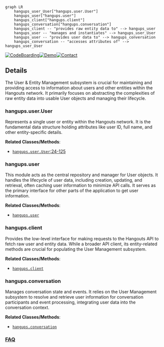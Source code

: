 ```mermaid
graph LR
    hangups_user_User["hangups.user.User"]
    hangups_user["hangups.user"]
    hangups_client["hangups.client"]
    hangups_conversation["hangups.conversation"]
    hangups_client -- "provides raw entity data to" --> hangups_user
    hangups_user -- "manages and instantiates" --> hangups_user_User
    hangups_user -- "provides user data to" --> hangups_conversation
    hangups_conversation -- "accesses attributes of" --> hangups_user_User
```

[![CodeBoarding](https://img.shields.io/badge/Generated%20by-CodeBoarding-9cf?style=flat-square)](https://github.com/CodeBoarding/GeneratedOnBoardings)[![Demo](https://img.shields.io/badge/Try%20our-Demo-blue?style=flat-square)](https://www.codeboarding.org/demo)[![Contact](https://img.shields.io/badge/Contact%20us%20-%20contact@codeboarding.org-lightgrey?style=flat-square)](mailto:contact@codeboarding.org)

## Details

The User & Entity Management subsystem is crucial for maintaining and providing access to information about users and other entities within the Hangouts network. It primarily focuses on abstracting the complexities of raw entity data into usable User objects and managing their lifecycle.

### hangups.user.User
Represents a single user or entity within the Hangouts network. It is the fundamental data structure holding attributes like user ID, full name, and other entity-specific details.


**Related Classes/Methods**:

- <a href="https://github.com/tdryer/hangups/blob/master/hangups/user.py#L24-L125" target="_blank" rel="noopener noreferrer">`hangups.user.User`:24-125</a>


### hangups.user
This module acts as the central repository and manager for User objects. It handles the lifecycle of user data, including creation, updating, and retrieval, often caching user information to minimize API calls. It serves as the primary interface for other parts of the application to get user information.


**Related Classes/Methods**:

- <a href="https://github.com/tdryer/hangups/blob/master/hangups/user.py" target="_blank" rel="noopener noreferrer">`hangups.user`</a>


### hangups.client
Provides the low-level interface for making requests to the Hangouts API to fetch raw user and entity data. While a broader API client, its entity-related methods are crucial for populating the User Management subsystem.


**Related Classes/Methods**:

- <a href="https://github.com/tdryer/hangups/blob/master/hangups/client.py" target="_blank" rel="noopener noreferrer">`hangups.client`</a>


### hangups.conversation
Manages conversation state and events. It relies on the User Management subsystem to resolve and retrieve user information for conversation participants and event processing, integrating user data into the conversation context.


**Related Classes/Methods**:

- <a href="https://github.com/tdryer/hangups/blob/master/hangups/conversation.py" target="_blank" rel="noopener noreferrer">`hangups.conversation`</a>




### [FAQ](https://github.com/CodeBoarding/GeneratedOnBoardings/tree/main?tab=readme-ov-file#faq)